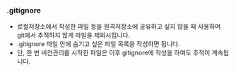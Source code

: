 ### .gitignore

* 로컬저장소에서 작성한 파일 등을 원격저장소에 공유하고 싶지 않을 때 사용하며 git에서 추적하지 않게 파일을 제외시킵니다.
* .gitignore 파일 안에 숨기고 싶은 파일 목록을 작성하면 됩니다.
* 단, 한 번 버전관리를 시작한 파일은 이후 gitignore에 작성을 하여도 추적이 계속됩니다.





